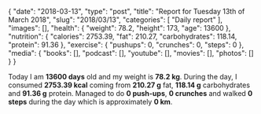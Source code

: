 {
    "date": "2018-03-13",
    "type": "post",
    "title": "Report for Tuesday 13th of March 2018",
    "slug": "2018\/03\/13",
    "categories": [
        "Daily report"
    ],
    "images": [],
    "health": {
        "weight": 78.2,
        "height": 173,
        "age": 13600
    },
    "nutrition": {
        "calories": 2753.39,
        "fat": 210.27,
        "carbohydrates": 118.14,
        "protein": 91.36
    },
    "exercise": {
        "pushups": 0,
        "crunches": 0,
        "steps": 0
    },
    "media": {
        "books": [],
        "podcast": [],
        "youtube": [],
        "movies": [],
        "photos": []
    }
}

Today I am <strong>13600 days</strong> old and my weight is <strong>78.2 kg</strong>. During the day, I consumed <strong>2753.39 kcal</strong> coming from <strong>210.27 g</strong> fat, <strong>118.14 g</strong> carbohydrates and <strong>91.36 g</strong> protein. Managed to do <strong>0 push-ups</strong>, <strong>0 crunches</strong> and walked <strong>0 steps</strong> during the day which is approximately <strong>0 km</strong>.